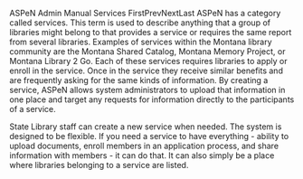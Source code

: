 ASPeN Admin Manual
Services
FirstPrevNextLast
ASPeN has a category called services.  This term is used to describe anything that a group of libraries might belong to that provides a service or requires the same report from several libraries.  Examples of services within the Montana library community are the Montana Shared Catalog, Montana Memory Project, or Montana Library 2 Go.  Each of these services requires libraries to apply or enroll in the service.  Once in the service they receive similar benefits and are frequently asking for the same kinds of information.  By creating a service, ASPeN allows system administrators to upload that information in one place and target any requests for information directly to the participants of a service.



State Library staff can create a new service when needed.  The system is designed to be flexible.  If you need a service to have everything - ability to upload documents, enroll members in an application process, and share information with members - it can do that.  It can also simply be a place where libraries belonging to a service are listed.